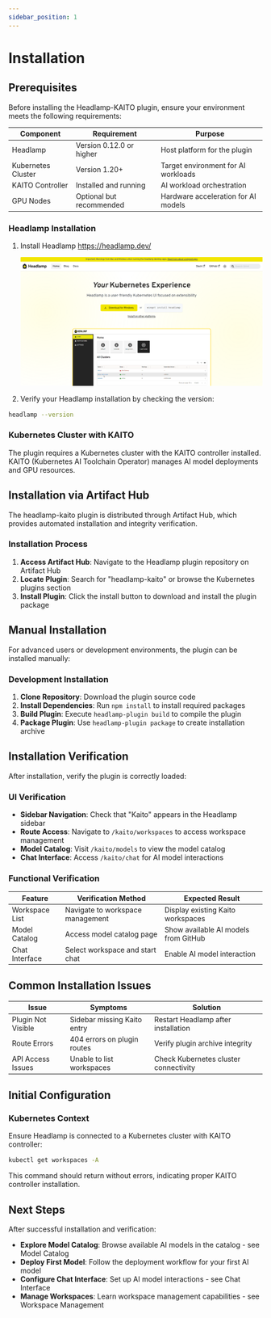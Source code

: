 ```yaml
---
sidebar_position: 1
---
```


# Installation

## Prerequisites

Before installing the Headlamp-KAITO plugin, ensure your environment meets the following requirements:

| Component          | Requirement              | Purpose                             |
| ------------------ | ------------------------ | ----------------------------------- |
| Headlamp           | Version 0.12.0 or higher | Host platform for the plugin        |
| Kubernetes Cluster | Version 1.20+            | Target environment for AI workloads |
| KAITO Controller   | Installed and running    | AI workload orchestration           |
| GPU Nodes          | Optional but recommended | Hardware acceleration for AI models |

### Headlamp Installation

1. Install Headlamp https://headlamp.dev/

   [![Headlamp Installation](../../../src/logos/headlamp-install.png)](https://headlamp.dev/)

2. Verify your Headlamp installation by checking the version:

```bash
headlamp --version
```

### Kubernetes Cluster with KAITO

The plugin requires a Kubernetes cluster with the KAITO controller installed. KAITO (Kubernetes AI Toolchain Operator) manages AI model deployments and GPU resources.

## Installation via Artifact Hub

The headlamp-kaito plugin is distributed through Artifact Hub, which provides automated installation and integrity verification.

### Installation Process

1. **Access Artifact Hub**: Navigate to the Headlamp plugin repository on Artifact Hub
2. **Locate Plugin**: Search for "headlamp-kaito" or browse the Kubernetes plugins section
3. **Install Plugin**: Click the install button to download and install the plugin package

## Manual Installation

For advanced users or development environments, the plugin can be installed manually:

### Development Installation

1. **Clone Repository**: Download the plugin source code
2. **Install Dependencies**: Run `npm install` to install required packages
3. **Build Plugin**: Execute `headlamp-plugin build` to compile the plugin
4. **Package Plugin**: Use `headlamp-plugin package` to create installation archive

## Installation Verification

After installation, verify the plugin is correctly loaded:

### UI Verification

- **Sidebar Navigation**: Check that "Kaito" appears in the Headlamp sidebar
- **Route Access**: Navigate to `/kaito/workspaces` to access workspace management
- **Model Catalog**: Visit `/kaito/models` to view the model catalog
- **Chat Interface**: Access `/kaito/chat` for AI model interactions

### Functional Verification

| Feature        | Verification Method              | Expected Result                      |
| -------------- | -------------------------------- | ------------------------------------ |
| Workspace List | Navigate to workspace management | Display existing Kaito workspaces    |
| Model Catalog  | Access model catalog page        | Show available AI models from GitHub |
| Chat Interface | Select workspace and start chat  | Enable AI model interaction          |

## Common Installation Issues

| Issue              | Symptoms                    | Solution                              |
| ------------------ | --------------------------- | ------------------------------------- |
| Plugin Not Visible | Sidebar missing Kaito entry | Restart Headlamp after installation   |
| Route Errors       | 404 errors on plugin routes | Verify plugin archive integrity       |
| API Access Issues  | Unable to list workspaces   | Check Kubernetes cluster connectivity |

## Initial Configuration

### Kubernetes Context

Ensure Headlamp is connected to a Kubernetes cluster with KAITO controller:

```bash
kubectl get workspaces -A
```

This command should return without errors, indicating proper KAITO controller installation.

## Next Steps

After successful installation and verification:

- **Explore Model Catalog**: Browse available AI models in the catalog - see Model Catalog
- **Deploy First Model**: Follow the deployment workflow for your first AI model
- **Configure Chat Interface**: Set up AI model interactions - see Chat Interface
- **Manage Workspaces**: Learn workspace management capabilities - see Workspace Management
